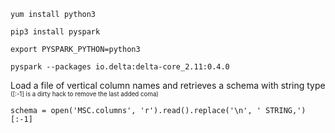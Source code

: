 ```shell
yum install python3

pip3 install pyspark

export PYSPARK_PYTHON=python3

pyspark --packages io.delta:delta-core_2.11:0.4.0
```

Load a file of vertical column names and retrieves a schema with string type
<sub><sup>([:-1] is a dirty hack to remove the last added coma)</sub></sup>

```shell
schema = open('MSC.columns', 'r').read().replace('\n', ' STRING,')[:-1]
```
